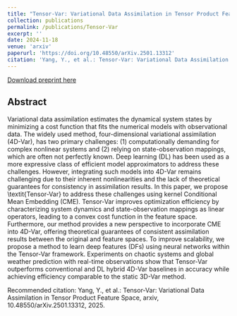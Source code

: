 ```yaml
---
title: "Tensor-Var: Variational Data Assimilation in Tensor Product Feature Space"
collection: publications
permalink: /publications/Tensor-Var
excerpt: ''
date: 2024-11-18
venue: 'arxiv'
paperurl: 'https://doi.org/10.48550/arXiv.2501.13312'
citation: 'Yang, Y., et al.: Tensor-Var: Variational Data Assimilation in Tensor Product Feature Space, 2025.'
---
```

<!-- This paper is about the number 1. The number 2 is left for future work. -->

[Download preprint here](https://doi.org/10.48550/arXiv.2501.13312)

## Abstract 
Variational data assimilation estimates the dynamical system states by minimizing a cost function that fits the numerical models with observational data. The widely used method, four-dimensional variational assimilation (4D-Var), has two primary challenges: (1) computationally demanding for complex nonlinear systems and (2) relying on state-observation mappings, which are often not perfectly known. Deep learning (DL) has been used as a more expressive class of efficient model approximators to address these challenges. However, integrating such models into 4D-Var remains challenging due to their inherent nonlinearities and the lack of theoretical guarantees for consistency in assimilation results. In this paper, we propose \textit{Tensor-Var} to address these challenges using kernel Conditional Mean Embedding (CME). Tensor-Var improves optimization efficiency by characterizing system dynamics and state-observation mappings as linear operators, leading to a convex cost function in the feature space. Furthermore, our method provides a new perspective to incorporate CME into 4D-Var, offering theoretical guarantees of consistent assimilation results between the original and feature spaces. To improve scalability, we propose a method to learn deep features (DFs) using neural networks within the Tensor-Var framework. Experiments on chaotic systems and global weather prediction with real-time observations show that Tensor-Var outperforms conventional and DL hybrid 4D-Var baselines in accuracy while achieving efficiency comparable to the static 3D-Var method.

Recommended citation: Yang, Y., et al.: Tensor-Var: Variational Data Assimilation in Tensor Product Feature Space, arxiv, 10.48550/arXiv.2501.13312, 2025.
